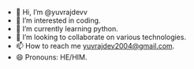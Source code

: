 - 👋 Hi, I’m @yuvrajdevv
- 👀 I’m interested in coding.
- 🌱 I’m currently learning python.
- 💞️ I’m looking to collaborate on various technologies.
- 📫 How to reach me yuvrajdev2004@gmail.com.
- 😄 Pronouns: HE/HIM.


<!---
yuvrajdevv/yuvrajdevv is a ✨ special ✨ repository because its `README.md` (this file) appears on your GitHub profile.
You can click the Preview link to take a look at your changes.
--->
